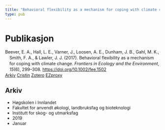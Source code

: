 ```yaml
---
title: "Behavioral flexibility as a mechanism for coping with climate change"
type: pub
---
```

<h1>Publikasjon</h1>
<article id="csl-bib-container-6BDTWCBD" class="csl-bib-container">
  <div class="csl-bib-body" style="line-height: 1.35; padding-left: 1em; text-indent:-1em;">
  <div class="csl-entry">Beever, E. A., Hall, L. E., Varner, J., Loosen, A. E., Dunham, J. B., Gahl, M. K., Smith, F. A., &amp; Lawler, J. J. (2017). Behavioral flexibility as a mechanism for coping with climate change. <i>Frontiers in Ecology and the Environment</i>, <i>15</i>(6), 299&#x2013;308. <a href="https://doi.org/10.1002/fee.1502">https://doi.org/10.1002/fee.1502</a></div>
</div>
  <div class="csl-bib-buttons">
    <a href="#taxonomy-article-6BDTWCBD" class="csl-bib-button">Arkiv</a>
    <a href="https://app.cristin.no/results/show.jsf?id=1664148" alt="Cristin URL" class="csl-bib-button">Cristin</a>
    <a href="http://zotero.org/groups/5022929/items/6BDTWCBD" alt="Zotero URL" class="csl-bib-button">Zotero</a>
    <a href="http://ezproxy.inn.no/login?url=https://doi.org/10.1002/fee.1502" class="csl-bib-button">EZproxy</a>
  </div>
  <div id="csl-bib-meta-container-6BDTWCBD"></div>
</article>
<div id="csl-bib-meta-6BDTWCBD" class="csl-bib-meta">
  <article id="taxonomy-article-6BDTWCBD" class="taxonomy-article">
    <h1>Arkiv</h1>
    <ul>
      <li>Høgskolen i Innlandet</li>
      <li>Fakultet for anvendt økologi, landbruksfag og bioteknologi</li>
      <li>Institutt for skog- og utmarksfag</li>
      <li>2019</li>
      <li>Januar</li>
    </ul>
  </article>
</div>
